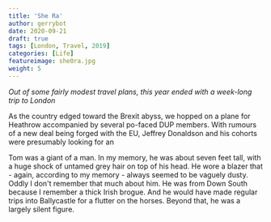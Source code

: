 ```yaml
---
title: 'She Ra'
author: gerrybot
date: 2020-09-21
draft: true
tags: [London, Travel, 2019]
categories: [Life]
featureimage: she0ra.jpg
weight: 5
---
```


_Out of some fairly modest travel plans, this year ended with a week-long trip to London_ 
<!--more-->

As the country edged toward the Brexit abyss, we hopped on a plane for Heathrow accompanied by several po-faced DUP members. With rumours of a new deal being forged with the EU, Jeffrey Donaldson and his cohorts were presumably looking for an  

Tom was a giant of a man. In my memory, he was about seven feet tall, with a huge shock of untamed grey hair on top of his head. He wore a blazer that - again, according to my memory - always seemed to be vaguely dusty. Oddly I don't remember that much about him. He was from Down South because I remember a thick Irish brogue. And he would have made regular trips into Ballycastle for a flutter on the horses. Beyond that, he was a largely silent figure. 